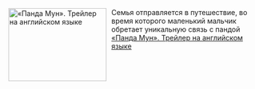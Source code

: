 <!--2025-04-02 11:00:21-->
<div class="yb">
  <div class="rss smaller1 kino_kino"><a href="https://www.kino-teatr.ru/video/47830/" title="«Панда Мун». Трейлер на английском языке"><img src="https://www.kino-teatr.ru/video/0/3/47830/poster.jpg" width="196" height="147" align="left" hspace="5" style="margin: 0px 10px 0px 5px" alt="«Панда Мун». Трейлер на английском языке"/></a>Семья отправляется в путешествие, во время которого маленький мальчик обретает уникальную связь с пандой <br><a class="light" href="https://www.kino-teatr.ru/video/47830/">«Панда Мун». Трейлер на английском языке</a></div>
</div>
